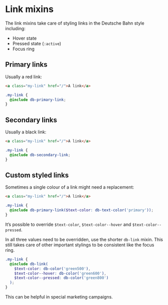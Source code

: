 # Link mixins

The link mixins take care of styling links in the Deutsche Bahn style including:

- Hover state
- Pressed state (`:active`)
- Focus ring

## Primary links

Usually a red link:

```html
<a class="my-link" href="/">A link</a>
```

```scss
.my-link {
  @include db-primary-link;
}
```

## Secondary links

Usually a black link:

```html
<a class="my-link" href="/">A link</a>
```

```scss
.my-link {
  @include db-secondary-link;
}
```

## Custom styled links

Sometimes a single colour of a link might need a replacement:

```html
<a class="my-link" href="/">A link</a>
```

```scss
.my-link {
  @include db-primary-link($text-color: db-text-color('primary'));
}
```

It’s possible to override `$text-color`, `$text-color--hover` and `$text-color--pressed`.

In all three values need to be overridden, use the shorter `db-link` mixin. This still takes care of other important stylings to be consistent like the focus ring.

```scss
.my-link {
  @include db-link(
    $text-color: db-color('green500'),
    $text-color--hover: db-color('green600'),
    $text-color--pressed: db-color('green800')
  );
}
```

This can be helpful in special marketing campaigns.
